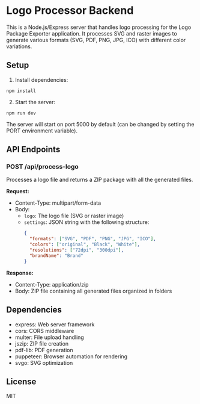 
# Logo Processor Backend

This is a Node.js/Express server that handles logo processing for the Logo Package Exporter application. It processes SVG and raster images to generate various formats (SVG, PDF, PNG, JPG, ICO) with different color variations.

## Setup

1. Install dependencies:
```
npm install
```

2. Start the server:
```
npm run dev
```

The server will start on port 5000 by default (can be changed by setting the PORT environment variable).

## API Endpoints

### POST /api/process-logo

Processes a logo file and returns a ZIP package with all the generated files.

**Request:**
- Content-Type: multipart/form-data
- Body:
  - `logo`: The logo file (SVG or raster image)
  - `settings`: JSON string with the following structure:
    ```json
    {
      "formats": ["SVG", "PDF", "PNG", "JPG", "ICO"],
      "colors": ["original", "Black", "White"],
      "resolutions": ["72dpi", "300dpi"],
      "brandName": "Brand"
    }
    ```

**Response:**
- Content-Type: application/zip
- Body: ZIP file containing all generated files organized in folders

## Dependencies

- express: Web server framework
- cors: CORS middleware
- multer: File upload handling
- jszip: ZIP file creation
- pdf-lib: PDF generation
- puppeteer: Browser automation for rendering
- svgo: SVG optimization

## License

MIT
